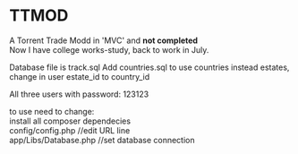 # TTMOD
A Torrent Trade Modd in 'MVC' and <b>not completed</b> <br />
Now I have college works-study, back to work in July.

Database file is track.sql
Add countries.sql to use countries instead estates, change in user estate_id to country_id

All three users with password: 123123

to use need to change: <br>
install all composer dependecies <br>
config/config.php //edit URL line <br>
app/Libs/Database.php //set database connection <br>
